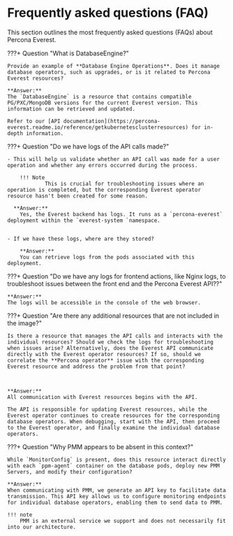 # Frequently asked questions (FAQ)

This section outlines the most frequently asked questions (FAQs) about Percona Everest.


???+ Question "What is DatabaseEngine?"

    Provide an example of **Database Engine Operations**. Does it manage database operators, such as upgrades, or is it related to Percona Everest resources?
    
    **Answer:**
    The `DatabaseEngine` is a resource that contains compatible PG/PXC/MongoDB versions for the current Everest version. This information can be retrieved and updated.

    Refer to our [API documentation](https://percona-everest.readme.io/reference/getkubernetesclusterresources) for in-depth information.

???+ Question "Do we have logs of the API calls made?"

    - This will help us validate whether an API call was made for a user operation and whether any errors occurred during the process. 
    
        !!! Note
                This is crucial for troubleshooting issues where an operation is completed, but the corresponding Everest operator resource hasn't been created for some reason. 

      **Answer:**
        Yes, the Everest backend has logs. It runs as a `percona-everest` deployment within the `everest-system `namespace. 


    - If we have these logs, where are they stored?

        **Answer:**
        You can retrieve logs from the pods associated with this deployment.


???+ Question "Do we have any logs for frontend actions, like Nginx logs, to troubleshoot issues between the front end and the Percona Everest API??" 

    **Answer:**
    The logs will be accessible in the console of the web browser.

???+ Question "Are there any additional resources that are not included in the image?"

    Is there a resource that manages the API calls and interacts with the individual resources? Should we check the logs for troubleshooting when issues arise? Alternatively, does the Everest API communicate directly with the Everest operator resources? If so, should we correlate the **Percona operator** issue with the corresponding Everest resource and address the problem from that point?



    **Answer:**
    All communication with Everest resources begins with the API.

    The API is responsible for updating Everest resources, while the Everest operator continues to create resources for the corresponding database operators. When debugging, start with the API, then proceed to the Everest operator, and finally examine the individual database operators.


???+ Question "Why PMM appears to be absent in this context?"

    While `MonitorConfig` is present, does this resource interact directly with each `ppm-agent` container on the database pods, deploy new PMM Servers, and modify their configuration?

    **Answer:**
    When communicating with PMM, we generate an API key to facilitate data transmission. This API key allows us to configure monitoring endpoints for individual database operators, enabling them to send data to PMM.

    !!! note
        PMM is an external service we support and does not necessarily fit into our architecture.
